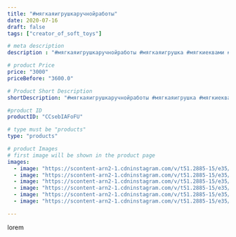 ```yaml
---
title: "#мягкаяигрушкаручнойработы"
date: 2020-07-16
draft: false
tags: ["creator_of_soft_toys"]

# meta description
description : "#мягкаяигрушкаручнойработы #мягкаяигрушка #мягкиеквами #квами #квамиледибаг #квамисуперкота #квамилисы #квамиван #квамитикки #квамиплагг #квамипавлин"

# product Price
price: "3000"
priceBefore: "3600.0"

# Product Short Description
shortDescription: "#мягкаяигрушкаручнойработы #мягкаяигрушка #мягкиеквами #квами #квамиледибаг #квамисуперкота #квамилисы #квамиван #квамитикки #квамиплагг #квамипавлин"

#product ID
productID: "CCsebIAFoFU"

# type must be "products"
type: "products"

# product Images
# first image will be shown in the product page
images:
  - image: "https://scontent-arn2-1.cdninstagram.com/v/t51.2885-15/e35/107547881_157889775863675_7621394065034885402_n.jpg?_nc_ht=scontent-arn2-1.cdninstagram.com&_nc_cat=111&_nc_ohc=uHbcUzz4dcIAX9M9kXc&tp=1&oh=25a9d9b96201bcdd465377610df2fcc7&oe=60606A86&ig_cache_key=MjM1NDM5MDUwNzk0NDU1MjIzMw%3D%3D.2"
  - image: "https://scontent-arn2-1.cdninstagram.com/v/t51.2885-15/e35/107169172_2889994521130285_6925853421207656132_n.jpg?_nc_ht=scontent-arn2-1.cdninstagram.com&_nc_cat=101&_nc_ohc=GQnvMJVQ-c8AX9bYque&tp=1&oh=2b3554281fe9872770ce943c3ce0585d&oe=60609B82&ig_cache_key=MjM1NDM5MDUwNzk1Mjg0NTE2MA%3D%3D.2"
  - image: "https://scontent-arn2-1.cdninstagram.com/v/t51.2885-15/e35/108851838_741880749904741_2525786643258128834_n.jpg?_nc_ht=scontent-arn2-1.cdninstagram.com&_nc_cat=101&_nc_ohc=BgScAidvl50AX-jZfWM&tp=1&oh=e835feb66ac211816486fefd153d8a62&oe=605F72C5&ig_cache_key=MjM1NDM5MDUwNzk4NjQwMTIyNQ%3D%3D.2"
  - image: "https://scontent-arn2-1.cdninstagram.com/v/t51.2885-15/e35/107895850_178499560313834_8168417663490969378_n.jpg?_nc_ht=scontent-arn2-1.cdninstagram.com&_nc_cat=102&_nc_ohc=-daFIlOfDNsAX8txZfP&tp=1&oh=eb9315d44f13bad61f37cc26b564db5d&oe=60611C69&ig_cache_key=MjM1NDM5MDUwNzk3ODE0MzkzOQ%3D%3D.2"
  - image: "https://scontent-arn2-1.cdninstagram.com/v/t51.2885-15/e35/108002074_2925771387747897_2279258126898069620_n.jpg?_nc_ht=scontent-arn2-1.cdninstagram.com&_nc_cat=109&_nc_ohc=pEp4IDTbfPYAX8hNV65&tp=1&oh=225241bfe50920244f5ce3001ca0ba65&oe=605F3BB0&ig_cache_key=MjM1NDM5MDUwNzk2OTc4ODQ4NQ%3D%3D.2"
  - image: "https://scontent-arn2-1.cdninstagram.com/v/t51.2885-15/e35/108216893_2808311929416802_4458084660117742293_n.jpg?_nc_ht=scontent-arn2-1.cdninstagram.com&_nc_cat=110&_nc_ohc=lLQVzwL5yykAX_J88i8&tp=1&oh=37eaf3d95619026bc5eec68b7192fa26&oe=605E5B87&ig_cache_key=MjM1NDM5MDUwNzkzNjIzMTYzNw%3D%3D.2"

---
```

lorem
